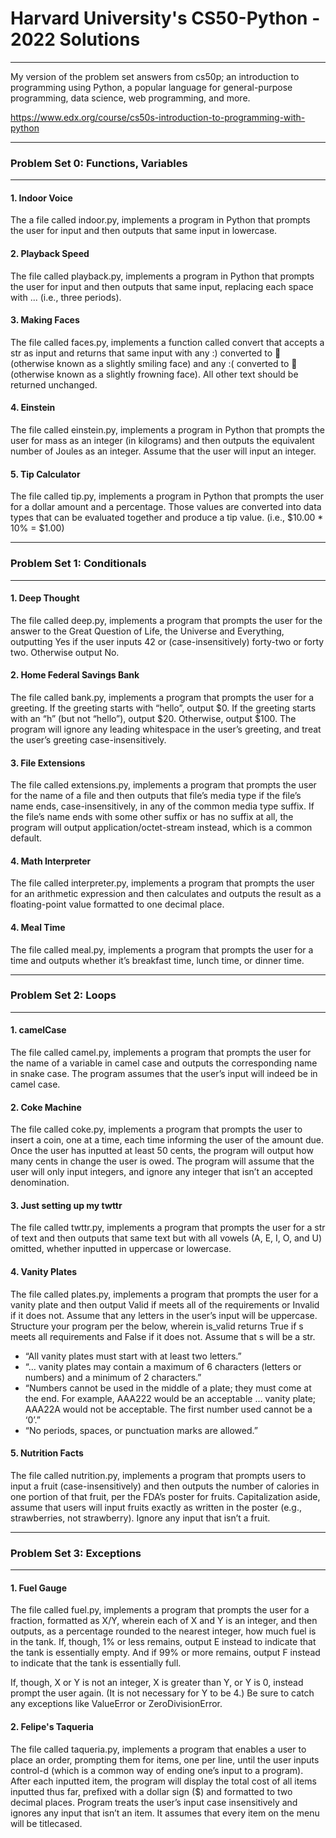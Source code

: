 # Harvard University's CS50-Python - 2022 Solutions

___

My version of the problem set answers from cs50p; an introduction to programming using Python, a popular language for general-purpose programming, data science, web programming, and more.

https://www.edx.org/course/cs50s-introduction-to-programming-with-python

___
### Problem Set 0: Functions, Variables 
___
#### 1. Indoor Voice

The a file called indoor.py, implements a program in Python that prompts the user for input and then outputs that same input in lowercase. 

#### 2. Playback Speed

The file called playback.py, implements a program in Python that prompts the user for input and then outputs that same input, replacing each space with ... (i.e., three periods).

#### 3. Making Faces

The file called faces.py, implements a function called convert that accepts a str as input and returns that same input with any :) converted to 🙂 (otherwise known as a slightly smiling face) and any :( converted to 🙁 (otherwise known as a slightly frowning face). All other text should be returned unchanged.

#### 4. Einstein

The file called einstein.py, implements a program in Python that prompts the user for mass as an integer (in kilograms) and then outputs the equivalent number of Joules as an integer. Assume that the user will input an integer.

#### 5. Tip Calculator

The file called tip.py, implements a program in Python that prompts the user for a dollar amount and a percentage. Those values are converted into data types that can be evaluated together and produce a tip value. (i.e., $10.00 * 10% = $1.00)
___

### Problem Set 1: Conditionals

___
#### 1. Deep Thought

The file called deep.py, implements a program that prompts the user for the answer to the Great Question of Life, the Universe and Everything, outputting Yes if the user inputs 42 or (case-insensitively) forty-two or forty two. Otherwise output No.

#### 2. Home Federal Savings Bank

The file called bank.py, implements a program that prompts the user for a greeting. If the greeting starts with “hello”, output $0. If the greeting starts with an “h” (but not “hello”), output $20. Otherwise, output $100. The program will ignore any leading whitespace in the user’s greeting, and treat the user’s greeting case-insensitively.

#### 3. File Extensions

The file called extensions.py, implements a program that prompts the user for the name of a file and then outputs that file’s media type if the file’s name ends, case-insensitively, in any of the common media type suffix. If the file’s name ends with some other suffix or has no suffix at all, the program will output application/octet-stream instead, which is a common default.

#### 4. Math Interpreter

The file called interpreter.py, implements a program that prompts the user for an arithmetic expression and then calculates and outputs the result as a floating-point value formatted to one decimal place. 

#### 4. Meal Time

The file called meal.py, implements a program that prompts the user for a time and outputs whether it’s breakfast time, lunch time, or dinner time.

___

### Problem Set 2: Loops

___
#### 1. camelCase

The file called camel.py, implements a program that prompts the user for the name of a variable in camel case and outputs the corresponding name in snake case. The program assumes that the user’s input will indeed be in camel case.

#### 2. Coke Machine

The file called coke.py, implements a program that prompts the user to insert a coin, one at a time, each time informing the user of the amount due. Once the user has inputted at least 50 cents, the program will output how many cents in change the user is owed. The program will assume that the user will only input integers, and ignore any integer that isn’t an accepted denomination.

#### 3. Just setting up my twttr

The file called twttr.py, implements a program that prompts the user for a str of text and then outputs that same text but with all vowels (A, E, I, O, and U) omitted, whether inputted in uppercase or lowercase.

#### 4. Vanity Plates

The file called plates.py, implements a program that prompts the user for a vanity plate and then output Valid if meets all of the requirements or Invalid if it does not. Assume that any letters in the user’s input will be uppercase. Structure your program per the below, wherein is_valid returns True if s meets all requirements and False if it does not. Assume that s will be a str. 
- “All vanity plates must start with at least two letters.”
- “… vanity plates may contain a maximum of 6 characters (letters or numbers) and a minimum of 2 characters.”
- “Numbers cannot be used in the middle of a plate; they must come at the end. For example, AAA222 would be an acceptable … vanity plate; AAA22A would not be acceptable. The first number used cannot be a ‘0’.”
- “No periods, spaces, or punctuation marks are allowed.”

#### 5. Nutrition Facts

The file called nutrition.py, implements a program that prompts users to input a fruit (case-insensitively) and then outputs the number of calories in one portion of that fruit, per the FDA’s poster for fruits. Capitalization aside, assume that users will input fruits exactly as written in the poster (e.g., strawberries, not strawberry). Ignore any input that isn’t a fruit.

___

### Problem Set 3: Exceptions

___

#### 1. Fuel Gauge

The file called fuel.py, implements a program that prompts the user for a fraction, formatted as X/Y, wherein each of X and Y is an integer, and then outputs, as a percentage rounded to the nearest integer, how much fuel is in the tank. If, though, 1% or less remains, output E instead to indicate that the tank is essentially empty. And if 99% or more remains, output F instead to indicate that the tank is essentially full.

If, though, X or Y is not an integer, X is greater than Y, or Y is 0, instead prompt the user again. (It is not necessary for Y to be 4.) Be sure to catch any exceptions like ValueError or ZeroDivisionError.

#### 2. Felipe's Taqueria

The file called taqueria.py, implements a program that enables a user to place an order, prompting them for items, one per line, until the user inputs control-d (which is a common way of ending one’s input to a program). After each inputted item, the program will display the total cost of all items inputted thus far, prefixed with a dollar sign ($) and formatted to two decimal places. Program treats the user’s input case insensitively and ignores any input that isn’t an item. It assumes that every item on the menu will be titlecased.
